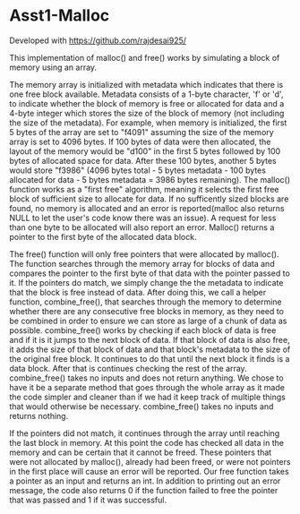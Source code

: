 # Asst1-Malloc

Developed with https://github.com/rajdesai925/

This implementation of malloc() and free() works by simulating a block of memory using an array.

The memory array is initialized with metadata which indicates that there is one free block available. Metadata consists of a 1-byte character, 'f' or 'd', to indicate whether the block of memory is free or allocated for data and a 4-byte integer which stores the size of the block of memory (not including the size of the metadata). For example, when memory is initialized, the first 5 bytes of the array are set to "f4091" assuming the size of the memory array is set to 4096 bytes. If 100 bytes of data were then allocated, the layout of the memory would be "d100" in the first 5 bytes followed by 100 bytes of allocated space for data. After these 100 bytes, another 5 bytes would store "f3986" (4096 bytes total - 5 bytes metadata - 100 bytes allocated for data - 5 bytes metadata = 3986 bytes remaining). The malloc() function works as a "first free" algorithm, meaning it selects the first free block of sufficient size to allocate for data. If no sufficently sized blocks are found, no memory is allocated and an error is reported(malloc also returns NULL to let the user's code know there was an issue). A request for less than one byte to be allocated will also report an error. Malloc() returns a pointer to the first byte of the allocated data block.

The free() function will only free pointers that were allocated by malloc(). The function searches through the memory array for blocks of data and compares the pointer to the first byte of that data with the pointer passed to it. If the pointers do match, we simply change the the metadata to indicate that the block is free instead of data. After doing this, we call a helper function, combine_free(), that searches through the memory to determine whether there are any consecutive free blocks in memory, as they need to be combined in order to ensure we can store as large of a chunk of data as possible. combine_free() works by checking if each block of data is free and if it is it jumps to the next block of data. If that block of data is also free, it adds the size of that block of data and that block's metadata to the size of the original free block. It continues to do that until the next block it finds is a data block. After that is continues checking the rest of the array. combine_free() takes no inputs and does not return anything. We chose to have it be a separate method that goes through the whole array as it made the code simpler and cleaner than if we had it keep track of multiple things that would otherwise be necessary. combine_free() takes no inputs and returns nothing.

If the pointers did not match, it continues through the array until reaching the last block in memory. At this point the code has checked all data in the memory and can be certain that it cannot be freed. These pointers that were not allocated by malloc(), already had been freed, or were not pointers in the first place will cause an error will be reported. Our free function takes a pointer as an input and returns an int. In addition to printing out an error message, the code also returns 0 if the function failed to free the pointer that was passed and 1 if it was successful.
